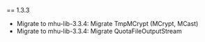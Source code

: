 
== 1.3.3

* Migrate to mhu-lib-3.3.4: Migrate TmpMCrypt (MCrypt, MCast)
* Migrate to mhu-lib-3.3.4: Migrate QuotaFileOutputStream
